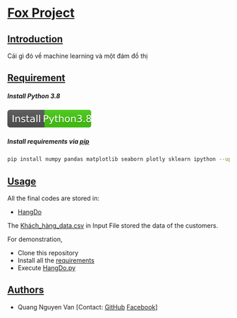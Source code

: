 
# [Fox Project](#project)

## [Introduction](#introduction)
Cái gì đó về machine learning và một đám đồ thị
## [Requirement](#requirement)

##### Install Python 3.8
[![Install Python3](install-python.svg)](https://www.python.org/downloads/release/python-380/)

##### Install requirements via [pip](https://pip.pypa.io/en/stable/)
```bash
pip install numpy pandas matplotlib seaborn plotly sklearn ipython --upgrade nbformat
```

## [Usage](#usage)
All the final codes are stored in:
- [HangDo](https://github.com/quangnv2002/Fox/blob/master/HangDo.py)


The [Khách_hàng_data.csv](https://github.com/quangnv2002/Fox/blob/master/input/Kh%C3%A1ch-h%C3%A0ng_data.csv) in Input File stored the data of the customers. 

For demonstration, 
- Clone this repository 
- Install all the [requirements](#requirement)
- Execute [HangDo.py](https://github.com/quangnv2002/Fox/blob/master/HangDo.py)




## [Authors](#author)
- Quang Nguyen Van 
[Contact: [GitHub](https://github.com/quangnv2002) [Facebook](https://www.facebook.com/trucduong.congtu)]


